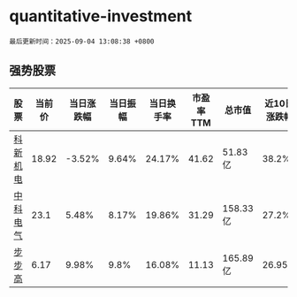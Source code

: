 # quantitative-investment

`最后更新时间：2025-09-04 13:08:38 +0800`

## 强势股票

|股票|当前价|当日涨跌幅|当日振幅|当日换手率|市盈率TTM|总市值|近10日涨跌幅|
|----|----|----|----|----|----|----|----|
|[科新机电](https://xueqiu.com/S/SZ300092)|18.92|-3.52%|9.64%|24.17%|41.62|51.83亿|38.2%|
|[中科电气](https://xueqiu.com/S/SZ300035)|23.1|5.48%|8.17%|19.86%|31.29|158.33亿|27.2%|
|[步步高](https://xueqiu.com/S/SZ002251)|6.17|9.98%|9.8%|16.08%|11.13|165.89亿|26.95%|
